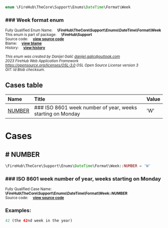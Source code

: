 
```php
enum \FireHub\TheCore\Support\Enums\DateTime\Format\Week
```

### ### Week format enum
<sub>Fully Qualified Enum Name:  **\FireHub\TheCore\Support\Enums\DateTime\Format\Week**</sub><br>
<sub>This enum is part of package:  **\FireHub\Support**</sub><br>
<sub>Source code:  **[view source code](https://github.com/The-FireHub-Project/TheCore/blob/v1.0/src/support/enums/datetime/format/firehub.Week.php#L23)**</sub><br>
<sub>Blame:  **[view blame](https://github.com/The-FireHub-Project/TheCore/blame/v1.0/src/support/enums/datetime/format/firehub.Week.php)**</sub><br>
<sub>History:  **[view history](https://github.com/The-FireHub-Project/TheCore/commits/v1.0/src/support/enums/datetime/format/firehub.Week.php)**</sub><br>

<sub>_This enum was created by Danijel Galić <danijel.galic@outlook.com>_</sub><br>
<sub>_2023 FireHub Web Application Framework_</sub><br>
<sub>_<https://opensource.org/licenses/OSL-3.0> OSL Open Source License version 3_</sub><br>
<sub>_GIT: $Id$ Blob checksum._</sub><br>



## Cases table

| Name  | Title | Value |
| :---  | :---  | :---  |
|<a href="#number">NUMBER</a>|### ISO 8601 week number of year, weeks starting on Monday|&#039;W&#039;|


# Cases


<h2><a name="number"># NUMBER</a></h2>

```php
\FireHub\TheCore\Support\Enums\DateTime\Format\Week::NUMBER = 'W'
```

### ### ISO 8601 week number of year, weeks starting on Monday
<sub>Fully Qualified Case Name:  **\FireHub\TheCore\Support\Enums\DateTime\Format\Week::NUMBER**</sub><br>
<sub>Source code:  **[view source code](https://github.com/The-FireHub-Project/TheCore/blob/v1.0/src/support/enums/datetime/format/firehub.Week.php#L34)**</sub><br>


### Examples:

```php
42 (the 42nd week in the year)
```



